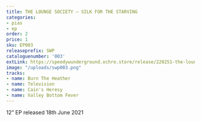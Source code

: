 ```yaml
---
title: THE LOUNGE SOCIETY – SILK FOR THE STARVING
categories:
- pias
- ep
order: 2
price: 1
sku: EP003
releaseprefix: SWP
cataloguenumber: '003'
extLink: https://speedywunderground.ochre.store/release/220251-the-lounge-society-silk-for-the-starving
image: "/uploads/swp003.png"
tracks:
- name: Burn The Heather
- name: Television
- name: Cain's Heresy
- name: Valley Bottom Fever
---
```


12” EP released 18th June 2021